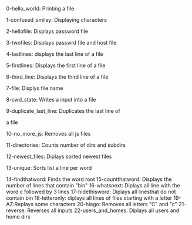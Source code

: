 0-hello_world: Printing a file                    

1-confused_smiley: Displaying characters          

2-hellofile: Displays password file               

3-twofiles: Displays passwrd file and host file   

4-lastlines: displays the last line of a file     

5-firstlines: Displays the first line of a file   

6-third_line: Displays the third line of a file   

7-file: Displys file name                         

8-cwd_state: Writes a input into a file           

9-duplicate_last_line: Duplicates the last line of

 a file                                           

10-no_more_js: Removes all js files               

11-directories: Counts number of dirs and subdirs 

12-newest_files: Diplays sorted newest files      

13-unique: Sorts list a line per word             

14-findthatword: Finds the word root
15-countthatword: Displays the number of lines that contain "bin"
16-whatsnext: Diplays all line with the word c followed by 3 lines
17-hidethisword: Diplays all linesthat do not contain bin
18-letteronly: diplays all lines of files starting with a letter
19-AZ:Replays some characters
20-hiago: Removes all letters "C" and "c"
21-reverse: Reverses all inputs
22-users_and_homes: Diplays all users and home dirs
